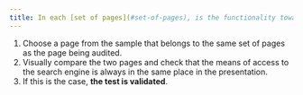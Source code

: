 ```yaml
---
title: In each [set of pages](#set-of-pages), is the functionality towards the [search engine](#search-engine-internal-to-a-website) located in the same place in the presentation?
---
```


1. Choose a page from the sample that belongs to the same set of pages as the page being audited.
2. Visually compare the two pages and check that the means of access to the search engine is always in the same place in the presentation.
3. If this is the case, **the test is validated**.
